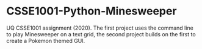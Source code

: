 # CSSE1001-Python-Minesweeper
UQ CSSE1001 assignment (2020). The first project uses the command line to play Minesweeper on a text grid, the second project builds on the first to create a Pokemon themed GUI.
